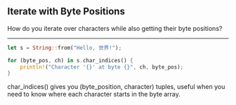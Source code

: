## Iterate with Byte Positions

How do you iterate over characters while also getting their byte positions?

---

```rust
let s = String::from("Hello, 世界!");

for (byte_pos, ch) in s.char_indices() {
    println!("Character '{}' at byte {}", ch, byte_pos);
}
```
char_indices() gives you (byte_position, character) tuples, useful when you need to know where each character starts in the byte array.

